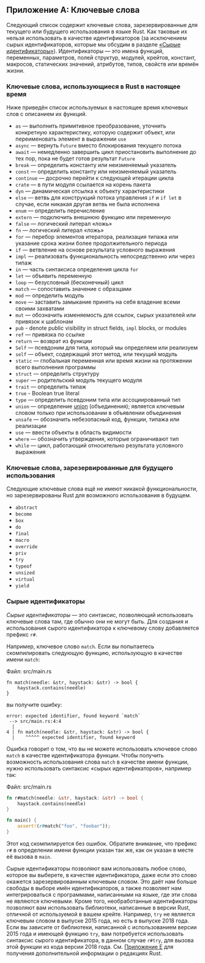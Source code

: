 ## Приложение A: Ключевые слова

Следующий список содержит ключевые слова, зарезервированные для текущего или будущего использования в языке Rust. Как таковые их нельзя использовать в качестве идентификаторов (за исключением сырых идентификаторов, которые мы обсудим в разделе [«Сырые идентификаторы»](#raw-identifiers)<!-- ignore -->). Идентификаторы — это имена функций, переменных, параметров, полей структур, модулей, крейтов, констант, макросов, статических значений, атрибутов, типов, свойств или времён жизни.

### Ключевые слова, использующиеся в Rust в настоящее время

Ниже приведён список используемых в настоящее время ключевых слов с описанием их функций.

- `as` — выполнить примитивное преобразование, уточнить конкретную характеристику, которую содержит объект, или переименовать элемент в выражении <code>use</code>
- `async` —  вернуть `Future` вместо блокирования текущего потока
- `await` — немедленно завершить цикл приостановить выполнение до тех пор, пока не будет готов результат `Future`
- `break` — определить константу или неизменяемый указатель
- `const` — определить константу или неизменяемый указатель
- `continue` — досрочно перейти к следующей итерации цикла
- `crate` — в пути модуля ссылается на корень пакета
- `dyn` — динамическая отсылка к объекту характеристики
- `else` — ветвь для конструкций потока управления `if` и `if let` в случае, если никакая другая ветвь не была исполнена
- `enum` — определить перечисление
- `extern` — подключить внешнюю функцию или переменную
- `false` — логический литерал «ложь»
- `fn` — логический литерал «ложь»
- `for` — перебор элементов итератора, реализация типажа или указание срока жизни более продолжительного периода
- `if` — ветвление на основе результата условного выражения
- `impl` — реализовать функциональность непосредственно или через типаж
- `in` — часть синтаксиса определения цикла  `for`
- `let` — объявить переменную
- `loop` — безусловный (бесконечный) цикл
- `match` — сопоставить значение с образцами
- `mod` — определить модуль
- `move` — заставить замыкание принять на себя владение всеми своими захватами
- `mut` — обозначить изменяемость для ссылок, сырых указателей или привязок к шаблонам
- `pub` - denote public visibility in struct fields, `impl` blocks, or modules
- `ref` — привязка по ссылке
- `return` — возврат из функции
- `Self` — псевдоним для типа, который мы определяем или реализуем
- `self` — объект, содержащий этот метод, или текущий модуль
- `static` — глобальная переменная или время жизни на протяжении всего выполнения программы
- `struct` — определить структуру
- `super` — родительский модуль текущего модуля
- `trait` — определить типаж
- `true` - Boolean true literal
- `type` — определить псевдоним типа или ассоциированный тип
- `union` — определение [union](../reference/items/unions.html)<!-- ignore --> (объединения); является ключевым словом только при использовании в объявлении объединения
- `unsafe` — обозначить небезопасный код, функции, типажа или реализации
- `use` — ввести объекты в область видимости
- `where` — обозначить утверждения, которые ограничивают тип
- `while` — цикл, работающий относительно результата условного выражения

### Ключевые слова, зарезервированные для будущего использования

Следующие ключевые слова ещё не имеют никакой функциональности, но зарезервированы Rust для возможного использования в будущем.

- `abstract`
- `become`
- `box`
- `do`
- `final`
- `macro`
- `override`
- `priv`
- `try`
- `typeof`
- `unsized`
- `virtual`
- `yield`

### Сырые идентификаторы<a id="raw-identifiers"></a>

*Сырые идентификаторы* — это синтаксис, позволяющий использовать ключевые слова там, где обычно они не могут быть. Для создания и использования сырого идентификатора к ключевому слову добавляется префикс `r#`.

Например, ключевое слово `match`. Если вы попытаетесь скомпилировать следующую функцию, использующую в качестве имени `match`:

<span class="filename">Файл: src/main.rs</span>

```rust,ignore,does_not_compile
fn match(needle: &str, haystack: &str) -> bool {
    haystack.contains(needle)
}
```

вы получите ошибку:

```text
error: expected identifier, found keyword `match`
 --> src/main.rs:4:4
  |
4 | fn match(needle: &str, haystack: &str) -> bool {
  |    ^^^^^ expected identifier, found keyword
```

Ошибка говорит о том, что вы не можете использовать ключевое слово `match` в качестве идентификатора функции. Чтобы получить возможность использования слова `match` в качестве имени функции, нужно использовать синтаксис «сырых идентификаторов», например так:

<span class="filename">Файл: src/main.rs</span>

```rust
fn r#match(needle: &str, haystack: &str) -> bool {
    haystack.contains(needle)
}

fn main() {
    assert!(r#match("foo", "foobar"));
}
```

Этот код скомпилируется без ошибок. Обратите внимание, что префикс `r#` в определении имени функции указан так же, как он указан в месте её вызова в `main`.

Сырые идентификаторы позволяют вам использовать любое слово, которое вы выберете, в качестве идентификатора, даже если это слово окажется зарезервированным ключевым словом. Это даёт нам больше свободы в выборе имён идентификаторов, а также позволяет нам интегрироваться с программами, написанными на языке, где эти слова не являются ключевыми. Кроме того, необработанные идентификаторы позволяют вам использовать библиотеки, написанные в версии Rust, отличной от используемой в вашем крейте. Например, `try` не является ключевым словом в выпуске 2015 года, но есть в выпуске 2018 года. Если вы зависите от библиотеки, написанной с использованием версии 2015 года и имеющей функцию `try`, вам потребуется использовать синтаксис сырого идентификатора, в данном случае `r#try`, для вызова этой функции из кода версии 2018 года. См. [Приложение E](appendix-05-editions.html)<!-- ignore --> для получения дополнительной информации о редакциях Rust.
